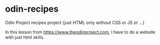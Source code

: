 # odin-recipes
Odin Project recipes project (just HTML only without CSS or JS or ...)

In this lesson from https://www.theodinproject.com, I have to do a website with just html skills.
